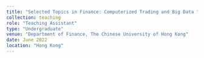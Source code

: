 ```yaml
---
title: "Selected Topics in Finance: Computerized Trading and Big Data "
collection: teaching
role: "Teaching Assistant"
type: "Undergraduate"
venue: "Department of Finance, The Chinese University of Hong Kong"
date: June 2022
location: "Hong Kong"
---
```

